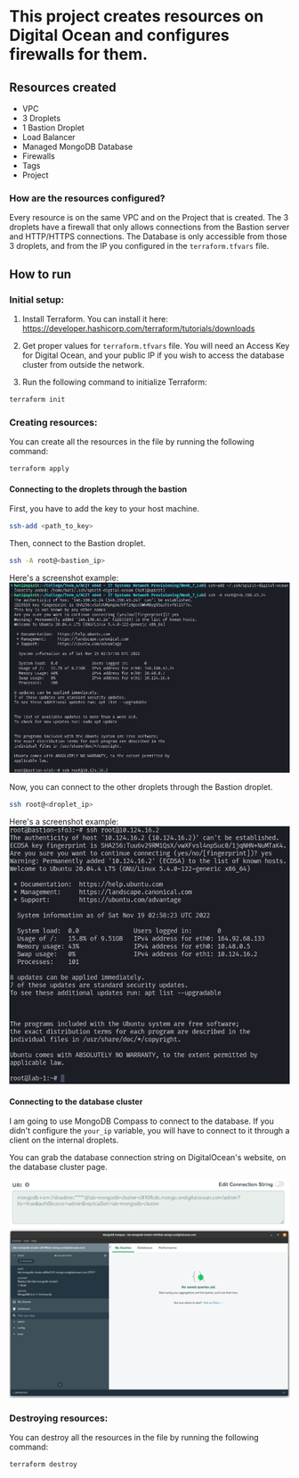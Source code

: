 # This project creates resources on Digital Ocean and configures firewalls for them.

## Resources created

- VPC
- 3 Droplets
- 1 Bastion Droplet
- Load Balancer
- Managed MongoDB Database
- Firewalls
- Tags
- Project

### How are the resources configured?

Every resource is on the same VPC and on the Project that is created. The 3 droplets have a firewall that only allows connections from the Bastion server and HTTP/HTTPS connections. The Database is only accessible from those 3 droplets, and from the IP you configured in the `terraform.tfvars` file.

## How to run

### Initial setup:

1. Install Terraform. You can install it here: https://developer.hashicorp.com/terraform/tutorials/downloads

2. Get proper values for `terraform.tfvars` file. You will need an Access Key for Digital Ocean, and your public IP if you wish to access the database cluster from outside the network.

4. Run the following command to initialize Terraform:

```bash
terraform init
```

### Creating resources:

You can create all the resources in the file by running the following command:

```bash
terraform apply
```

#### Connecting to the droplets through the bastion

First, you have to add the key to your host machine.
```bash
ssh-add <path_to_key>
```

Then, connect to the Bastion droplet.
```bash
ssh -A root@<bastion_ip>
```
Here's a screenshot example:
![Bastion](./Screenshots/ssh_bastion.png)

Now, you can connect to the other droplets through the Bastion droplet.
```bash
ssh root@<droplet_ip>
```

Here's a screenshot example:
![Droplet](./Screenshots/ssh_internal.png)

#### Connecting to the database cluster

I am going to use MongoDB Compass to connect to the database. If you didn't configure the `your_ip` variable, you will have to connect to it through a client on the internal droplets.

You can grab the database connection string on DigitalOcean's website, on the database cluster page.

![Database Connection String](./Screenshots/mongo_string.png)
![Database Connected](./Screenshots/mongo_connection.png)

### Destroying resources:

You can destroy all the resources in the file by running the following command:

```bash
terraform destroy
```

